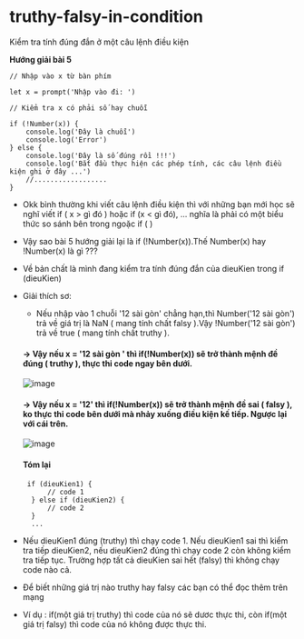 # truthy-falsy-in-condition
Kiểm tra tính đúng đắn ở một câu lệnh điều kiện


**Hướng giải bài 5**
```
// Nhập vào x từ bàn phím

let x = prompt('Nhập vào đi: ')

// Kiểm tra x có phải số hay chuỗi

if (!Number(x)) {
	console.log('Đây là chuỗi')
	console.log('Error')
} else {
	console.log('Đây là số đúng rồi !!!')
	console.log('Bắt đầu thực hiện các phép tính, các câu lệnh điều kiện ghi ở đây ...')
	//..................
}
```

- Okk bình thường khi viết câu lệnh điều kiện thì với những bạn mới học sẽ nghĩ viết if ( x > gì đó ) hoặc if (x < gì đó), ... nghĩa là phải có một biểu thức so sánh bên trong ngoặc if ( )
- Vậy sao bài 5 hướng giải lại là if (!Number(x)).Thế Number(x) hay !Number(x) là gì ???
- Về bản chất là mình đang kiểm tra tính đúng đắn của dieuKien trong if (dieuKien) 
- Giải thích sơ:
  - Nếu nhập vào 1 chuỗi '12 sài gòn' chẳng hạn,thì Number('12 sài gòn') trả về giá trị là NaN ( mang tính chất falsy ).Vậy !Number('12 sài gòn') trả về true ( mang tính chất truthy ).
  #### &rarr; Vậy nếu x = '12 sài gòn ' thì if(!Number(x)) sẽ trở thành mệnh đề đúng ( truthy ), thực thi code ngay bên dưới. 
  ![image](https://user-images.githubusercontent.com/53046415/88463435-f5c9ee00-cedc-11ea-9d8f-9ab7ca5959a3.png)
  #### &rarr; Vậy nếu x = '12' thì if(!Number(x)) sẽ trở thành mệnh đề sai ( falsy ), ko thực thi code bên dưới mà nhảy xuống điều kiện kế tiếp. Ngược lại với cái trên.
  ![image](https://user-images.githubusercontent.com/53046415/88463390-b7343380-cedc-11ea-9ab7-87304196c6fe.png)

  #### Tóm lại
  ```
   if (dieuKien1) {
        // code 1
    } else if (dieuKien2) {
        // code 2
    }
    ...
  ```
 - Nếu dieuKien1 đúng (truthy) thì chạy code 1. Nếu dieuKien1 sai thì kiểm tra tiếp dieuKien2, nếu dieuKien2 đúng thì chạy code 2 còn không kiểm tra tiếp tục. Trường hợp tất cả dieuKien sai hết (falsy) thì không chạy code nào cả.
 - Để biết những giá trị nào truthy hay falsy các bạn có thể đọc thêm trên mạng
 - Ví dụ : if(một giá trị truthy) thì code của nó sẽ dươc thực thi, còn if(một giá trị falsy) thì code của nó không được thực thi.

